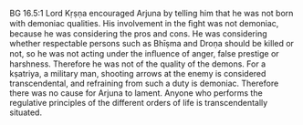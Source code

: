 BG 16.5:1	Lord Kṛṣṇa encouraged Arjuna by telling him that he was not born with demoniac qualities. His involvement in the ﬁght was not demoniac, because he was considering the pros and cons. He was considering whether respectable persons such as Bhīṣma and Droṇa should be killed or not, so he was not acting under the inﬂuence of anger, false prestige or harshness. Therefore he was not of the quality of the demons. For a kṣatriya, a military man, shooting arrows at the enemy is considered transcendental, and refraining from such a duty is demoniac. Therefore there was no cause for Arjuna to lament. Anyone who performs the regulative principles of the different orders of life is transcendentally situated.